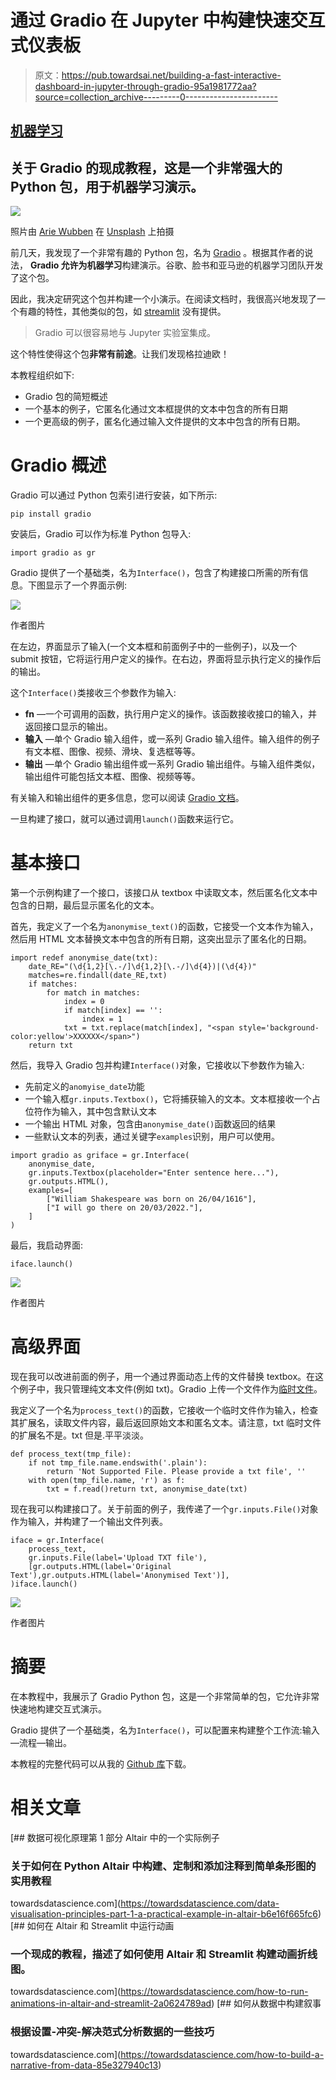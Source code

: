 # 通过 Gradio 在 Jupyter 中构建快速交互式仪表板

> 原文：<https://pub.towardsai.net/building-a-fast-interactive-dashboard-in-jupyter-through-gradio-95a1981772aa?source=collection_archive---------0----------------------->

## [机器学习](https://towardsai.net/p/category/machine-learning)

## 关于 Gradio 的现成教程，这是一个非常强大的 Python 包，用于机器学习演示。

![](img/42b08a0b428e24cb50c4a0bf99013225.png)

照片由 [Arie Wubben](https://unsplash.com/@condorito1953?utm_source=medium&utm_medium=referral) 在 [Unsplash](https://unsplash.com?utm_source=medium&utm_medium=referral) 上拍摄

前几天，我发现了一个非常有趣的 Python 包，名为 [Gradio](https://www.gradio.app/) 。根据其作者的说法， **Gradio 允许为机器学习**构建演示。谷歌、脸书和亚马逊的机器学习团队开发了这个包。

因此，我决定研究这个包并构建一个小演示。在阅读文档时，我很高兴地发现了一个有趣的特性，其他类似的包，如 [streamlit](https://streamlit.io/) 没有提供。

> Gradio 可以很容易地与 Jupyter 实验室集成。

这个特性使得这个包**非常有前途**。让我们发现格拉迪欧！

本教程组织如下:

*   Gradio 包的简短概述
*   一个基本的例子，它匿名化通过文本框提供的文本中包含的所有日期
*   一个更高级的例子，匿名化通过输入文件提供的文本中包含的所有日期。

# Gradio 概述

Gradio 可以通过 Python 包索引进行安装，如下所示:

```
pip install gradio
```

安装后，Gradio 可以作为标准 Python 包导入:

```
import gradio as gr
```

Gradio 提供了一个基础类，名为`Interface()`，包含了构建接口所需的所有信息。下图显示了一个界面示例:

![](img/aabd395af187b32a35aa7514314f5605.png)

作者图片

在左边，界面显示了输入(一个文本框和前面例子中的一些例子)，以及一个 submit 按钮，它将运行用户定义的操作。在右边，界面将显示执行定义的操作后的输出。

这个`Interface()`类接收三个参数作为输入:

*   **fn** —一个可调用的函数，执行用户定义的操作。该函数接收接口的输入，并返回接口显示的输出。
*   **输入** —单个 Gradio 输入组件，或一系列 Gradio 输入组件。输入组件的例子有文本框、图像、视频、滑块、复选框等等。
*   **输出** —单个 Gradio 输出组件或一系列 Gradio 输出组件。与输入组件类似，输出组件可能包括文本框、图像、视频等等。

有关输入和输出组件的更多信息，您可以阅读 [Gradio 文档](https://www.gradio.app/docs)。

一旦构建了接口，就可以通过调用`launch()`函数来运行它。

# 基本接口

第一个示例构建了一个接口，该接口从 textbox 中读取文本，然后匿名化文本中包含的日期，最后显示匿名化的文本。

首先，我定义了一个名为`anonymise_text()`的函数，它接受一个文本作为输入，然后用 HTML 文本替换文本中包含的所有日期，这突出显示了匿名化的日期。

```
import redef anonymise_date(txt):
    date_RE="(\d{1,2}[\.-/]\d{1,2}[\.-/]\d{4})|(\d{4})"
    matches=re.findall(date_RE,txt)
    if matches:
        for match in matches:
            index = 0
            if match[index] == '':
                index = 1
            txt = txt.replace(match[index], "<span style='background-color:yellow'>XXXXXX</span>")
    return txt
```

然后，我导入 Gradio 包并构建`Interface()`对象，它接收以下参数作为输入:

*   先前定义的`anomyise_date`功能
*   一个输入框`gr.inputs.Textbox()`，它将捕获输入的文本。文本框接收一个占位符作为输入，其中包含默认文本
*   一个输出 HTML 对象，包含由`anonymise_date()`函数返回的结果
*   一些默认文本的列表，通过关键字`examples`识别，用户可以使用。

```
import gradio as griface = gr.Interface(
    anonymise_date,
    gr.inputs.Textbox(placeholder="Enter sentence here..."),
    gr.outputs.HTML(),
    examples=[
        ["William Shakespeare was born on 26/04/1616"],
        ["I will go there on 20/03/2022."],
    ]
)
```

最后，我启动界面:

```
iface.launch()
```

![](img/1242d4f1c152ad907af412043ce46901.png)

作者图片

# 高级界面

现在我可以改进前面的例子，用一个通过界面动态上传的文件替换 textbox。在这个例子中，我只管理纯文本文件(例如 txt)。Gradio 上传一个文件作为[临时文件](https://docs.python.org/3/library/tempfile.html)。

我定义了一个名为`process_text()`的函数，它接收一个临时文件作为输入，检查其扩展名，读取文件内容，最后返回原始文本和匿名文本。请注意，txt 临时文件的扩展名不是。txt 但是.平平淡淡。

```
def process_text(tmp_file):
    if not tmp_file.name.endswith('.plain'):
        return 'Not Supported File. Please provide a txt file', ''
    with open(tmp_file.name, 'r') as f:
        txt = f.read()return txt, anonymise_date(txt)
```

现在我可以构建接口了。关于前面的例子，我传递了一个`gr.inputs.File()`对象作为输入，并构建了一个输出文件列表。

```
iface = gr.Interface(
    process_text,
    gr.inputs.File(label='Upload TXT file'),
    [gr.outputs.HTML(label='Original Text'),gr.outputs.HTML(label='Anonymised Text')],
)iface.launch()
```

![](img/f7801e65696d3e57e70e156b3fdf3f5a.png)

作者图片

# 摘要

在本教程中，我展示了 Gradio Python 包，这是一个非常简单的包，它允许非常快速地构建交互式演示。

Gradio 提供了一个基础类，名为`Interface()`，可以配置来构建整个工作流:输入—流程—输出。

本教程的完整代码可以从我的 [Github 库](https://github.com/alod83/data-science/tree/master/DataVisualization/Gradio)下载。

# 相关文章

[](https://towardsdatascience.com/data-visualisation-principles-part-1-a-practical-example-in-altair-b6e16f665fc6) [## 数据可视化原理第 1 部分 Altair 中的一个实际例子

### 关于如何在 Python Altair 中构建、定制和添加注释到简单条形图的实用教程

towardsdatascience.com](https://towardsdatascience.com/data-visualisation-principles-part-1-a-practical-example-in-altair-b6e16f665fc6) [](https://towardsdatascience.com/how-to-run-animations-in-altair-and-streamlit-2a0624789ad) [## 如何在 Altair 和 Streamlit 中运行动画

### 一个现成的教程，描述了如何使用 Altair 和 Streamlit 构建动画折线图。

towardsdatascience.com](https://towardsdatascience.com/how-to-run-animations-in-altair-and-streamlit-2a0624789ad) [](https://towardsdatascience.com/how-to-build-a-narrative-from-data-85e327940c13) [## 如何从数据中构建叙事

### 根据设置-冲突-解决范式分析数据的一些技巧

towardsdatascience.com](https://towardsdatascience.com/how-to-build-a-narrative-from-data-85e327940c13)
